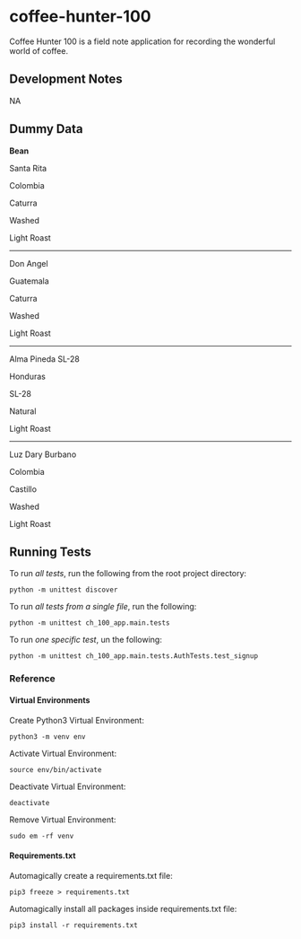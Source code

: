 # coffee-hunter-100

Coffee Hunter 100 is a field note application for recording the wonderful world of coffee.

## Development Notes

NA

## Dummy Data

**Bean**

Santa Rita

Colombia

Caturra

Washed

Light Roast

---

Don Angel

Guatemala

Caturra

Washed

Light Roast

---

Alma Pineda SL-28

Honduras

SL-28

Natural

Light Roast

---

Luz Dary Burbano

Colombia

Castillo

Washed

Light Roast

## Running Tests

To run _all tests_, run the following from the root project directory:

`python -m unittest discover`

To run _all tests from a single file_, run the following:

`python -m unittest ch_100_app.main.tests`

To run _one specific test_, un the following:

`python -m unittest ch_100_app.main.tests.AuthTests.test_signup`

### Reference

#### Virtual Environments

Create Python3 Virtual Environment:

`python3 -m venv env`

Activate Virtual Environment:

`source env/bin/activate`

Deactivate Virtual Environment:

`deactivate`

Remove Virtual Environment:

`sudo em -rf venv`

#### Requirements.txt

Automagically create a requirements.txt file:

`pip3 freeze > requirements.txt`

Automagically install all packages inside requirements.txt file:

`pip3 install -r requirements.txt`
